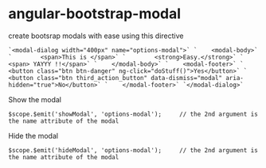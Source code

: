 angular-bootstrap-modal
=======================

create bootsrap modals with ease using this directive


``
`<modal-dialog width="400px" name="options-modal">`
`    <modal-body>`
`        <span>This is </span>`
`        <strong>Easy.</strong>`
`        <span> YAYYY !!</span>`
`    </modal-body>`
`    <modal-footer>`
`        <button class="btn btn-danger" ng-click="doStuff()">Yes</button>`
`        <button class="btn third_action_button" data-dismiss="modal" aria-hidden="true">No</button>`
`    </modal-footer>`
`</modal-dialog>`
``

Show the modal

`
$scope.$emit('showModal', 'options-modal'); 	// the 2nd argument is the name attribute of the modal
`

Hide the modal

`
$scope.$emit('hideModal', 'options-modal'); 	// the 2nd argument is the name attribute of the modal
`